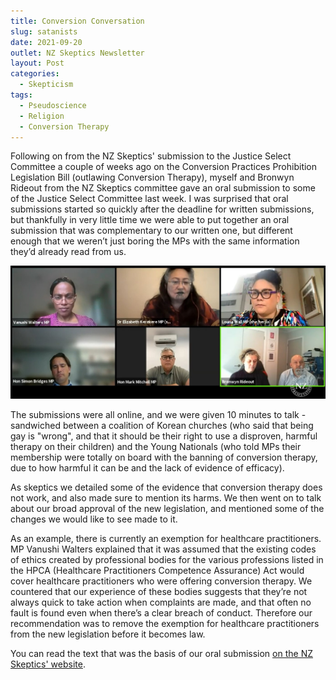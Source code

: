 ```yaml
---
title: Conversion Conversation
slug: satanists
date: 2021-09-20
outlet: NZ Skeptics Newsletter
layout: Post
categories:
  - Skepticism
tags:
  - Pseudoscience
  - Religion
  - Conversion Therapy
---
```


Following on from the NZ Skeptics' submission to the Justice Select Committee a couple of weeks ago on the Conversion Practices Prohibition Legislation Bill (outlawing Conversion Therapy), myself and Bronwyn Rideout from the NZ Skeptics committee gave an oral submission to some of the Justice Select Committee last week. I was surprised that oral submissions started so quickly after the deadline for written submissions, but thankfully in very little time we were able to put together an oral submission that was complementary to our written one, but different enough that we weren’t just boring the MPs with the same information they’d already read from us.

<!-- more -->

![Talking to MPs](./Submission.jpg)

The submissions were all online, and we were given 10 minutes to talk - sandwiched between a coalition of Korean churches (who said that being gay is "wrong", and that it should be their right to use a disproven, harmful therapy on their children) and the Young Nationals (who told MPs their membership were totally on board with the banning of conversion therapy, due to how harmful it can be and the lack of evidence of efficacy).

As skeptics we detailed some of the evidence that conversion therapy does not work, and also made sure to mention its harms. We then went on to talk about our broad approval of the new legislation, and mentioned some of the changes we would like to see made to it.

As an example, there is currently an exemption for healthcare practitioners. MP Vanushi Walters explained that it was assumed that the existing codes of ethics created by professional bodies for the various professions listed in the HPCA (Healthcare Practitioners Competence Assurance) Act would cover healthcare practitioners who were offering conversion therapy. We countered that our experience of these bodies suggests that they’re not always quick to take action when complaints are made, and that often no fault is found even when there’s a clear breach of conduct. Therefore our recommendation was to remove the exemption for healthcare practitioners from the new legislation before it becomes law.

You can read the text that was the basis of our oral submission [on the NZ Skeptics' website](https://skeptics.nz/submissions/conversion-oral).
